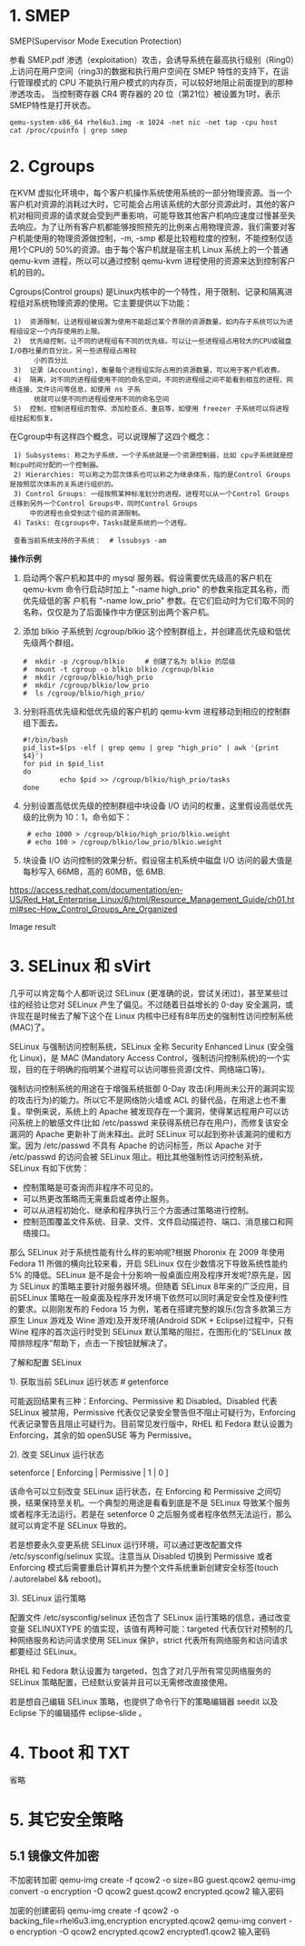 # 1. SMEP #

SMEP(Supervisor Mode Execution Protection)
    
参看 SMEP.pdf
渗透（exploitation）攻击，会诱导系统在最高执行级别（Ring0）上访问在用户空间（ring3)的数据和执行用户空间在 SMEP 特性的支持下，在运行管理模式的 CPU 不能执行用户模式的内存页，可以较好地阻止前面提到的那种渗透攻击。    当控制寄存器 CR4 寄存器的 20 位（第21位）被设置为1时，表示 SMEP特性是打开状态。

    qemu-system-x86_64 rhel6u3.img -m 1024 -net nic -net tap -cpu host
    cat /proc/cpuinfo | grep smep
   
      

# 2. Cgroups #
    
在KVM 虚拟化环境中，每个客户机操作系统使用系统的一部分物理资源。当一个客户机对资源的消耗过大时，它可能会占用该系统的大部分资源此时，其他的客户机对相同资源的请求就会受到严重影响，可能导致其他客户机响应速度过慢甚至失去响应。为了让所有客户机都能够按照预先的比例来占用物理资源，我们需要对客户机能使用的物理资源做控制，-m, -smp 都是比较粗粒度的控制，不能控制仅适用1个CPU的 50%的资源。由于每个客户机就是宿主机 Linux 系统上的一个普通 qemu-kvm 进程，所以可以通过控制 qemu-kvm 进程使用的资源来达到控制客户机的目的。

Cgroups(Control groups) 是Linux内核中的一个特性，用于限制、记录和隔离进程组对系统物理资源的使用。它主要提供以下功能：

     1)  资源限制，让进程组被设置为使用不能超过某个界限的资源数量。如内存子系统可以为进程组设定一个内存使用的上限。
     2)  优先级控制，让不同的进程组有不同的优先级。可以让一些进程组占用较大的CPU或磁盘I/O吞吐量的百分比，另一些进程组占用较
          小的百分比
     3)  记录（Accounting)，衡量每个进程组实际占用的资源数量，可以用于客户机收费。
     4)  隔离，对不同的进程组使用不同的命名空间，不同的进程组之间不能看到相互的进程、网络连接、文件访问等信息，如使用 ns 子系
          统就可以使不同的进程组使用不同的命名空间
     5)  控制，控制进程组的暂停、添加检查点、重启等，如使用 freezer 子系统可以将进程组挂起和恢复。 

在Cgroup中有这样四个概念，可以说理解了这四个概念：

     1) Subsystems: 称之为子系统，一个子系统就是一个资源控制器，比如 cpu子系统就是控制cpu时间分配的一个控制器。
     2) Hierarchies: 可以称之为层次体系也可以称之为继承体系，指的是Control Groups是按照层次体系的关系进行组织的。
     3) Control Groups: 一组按照某种标准划分的进程。进程可以从一个Control Groups迁移到另外一个Control Groups中，同时Control Groups
         中的进程也会受到这个组的资源限制。
     4) Tasks: 在cgroups中，Tasks就是系统的一个进程。

     查看当前系统支持的子系统：	# lssubsys -am

     
**操作示例**

1) 启动两个客户机和其中的 mysql 服务器。假设需要优先级高的客户机在 qemu-kvm 命令行启动时加上 "-name high_prio" 的参数来指定其名称，而优先级低的客
户机有 "-name low_prio" 参数。在它们启动时为它们取不同的名称，仅仅是为了后面操作中方便区别出两个客户机。
     

2) 添加 blkio 子系统到 /cgroup/blkio 这个控制群组上，并创建高优先级和低优先级两个群组。

       #  mkdir -p /cgroup/blkio     # 创建了名为 blkio 的层级
       #  mount -t cgroup -o blkio blkio /cgroup/blkio 
       #  mkdir /cgroup/blkio/high_prio
       #  mkdir /cgroup/blkio/low_prio
       #  ls /cgroup/blkio/high_prio/

3) 分别将高优先级和低优先级的客户机的 qemu-kvm 进程移动到相应的控制群组下面去。

       #!/bin/bash
       pid_list=$(ps -elf | grep qemu | grep "high_prio" | awk '{print $4}')
       for pid in $pid_list
       do
                echo $pid >> /cgroup/blkio/high_prio/tasks
       done

4) 分别设置高低优先级的控制群组中块设备 I/O 访问的权重，这里假设高低优先级的比例为 10：1，命令如下：

        # echo 1000 > /cgroup/blkio/high_prio/blkio.weight
        # echo 100 > /cgroup/blkio/low_prio/blkio.weight

5) 块设备 I/O 访问控制的效果分析。假设宿主机系统中磁盘 I/O 访问的最大值是每秒写入 66MB，高的 60MB，低 6MB.
       
https://access.redhat.com/documentation/en-US/Red_Hat_Enterprise_Linux/6/html/Resource_Management_Guide/ch01.html#sec-How_Control_Groups_Are_Organized

Image result


# 3. SELinux 和 sVirt #
     
几乎可以肯定每个人都听说过 SELinux (更准确的说，尝试关闭过)，甚至某些过往的经验让您对 SELinux 产生了偏见。不过随着日益增长的 0-day 安全漏洞，或许现在是时候去了解下这个在 Linux 内核中已经有8年历史的强制性访问控制系统(MAC)了。

SELinux 与强制访问控制系统，SELinux 全称 Security Enhanced Linux (安全强化 Linux)，是 MAC (Mandatory Access Control，强制访问控制系统)的一个实现，目的在于明确的指明某个进程可以访问哪些资源(文件、网络端口等)。

强制访问控制系统的用途在于增强系统抵御 0-Day 攻击(利用尚未公开的漏洞实现的攻击行为)的能力。所以它不是网络防火墙或 ACL 的替代品，在用途上也不重复。举例来说，系统上的 Apache 被发现存在一个漏洞，使得某远程用户可以访问系统上的敏感文件(比如 /etc/passwd 来获得系统已存在用户)，而修复该安全漏洞的 Apache 更新补丁尚未释出。此时 SELinux 可以起到弥补该漏洞的缓和方案。因为 /etc/passwd 不具有 Apache 的访问标签，所以 Apache 对于 /etc/passwd 的访问会被 SELinux 阻止。相比其他强制性访问控制系统，SELinux 有如下优势：

- 控制策略是可查询而非程序不可见的。
- 可以热更改策略而无需重启或者停止服务。
- 可以从进程初始化、继承和程序执行三个方面通过策略进行控制。
- 控制范围覆盖文件系统、目录、文件、文件启动描述符、端口、消息接口和网络接口。

那么 SELinux 对于系统性能有什么样的影响呢?根据 Phoronix 在 2009 年使用 Fedora 11 所做的横向比较来看，开启 SELinux 仅在少数情况下导致系统性能约 5% 的降低。SELinux 是不是会十分影响一般桌面应用及程序开发呢?原先是，因为 SELinux 的策略主要针对服务器环境。但随着 SELinux 8年来的广泛应用，目前SELinux 策略在一般桌面及程序开发环境下依然可以同时满足安全性及便利性的要求。以刚刚发布的 Fedora 15 为例，笔者在搭建完整的娱乐(包含多款第三方原生 Linux 游戏及 Wine 游戏)及开发环境(Android SDK + Eclipse)过程中，只有 Wine 程序的首次运行时受到 SELinux 默认策略的阻拦，在图形化的“SELinux 故障排除程序”帮助下，点击一下按钮就解决了。

了解和配置 SELinux

1). 获取当前 SELinux 运行状态
        # getenforce
       
可能返回结果有三种：Enforcing、Permissive 和 Disabled。Disabled 代表 SELinux 被禁用，Permissive 代表仅记录安全警告但不阻止可疑行为，Enforcing 代表记录警告且阻止可疑行为。目前常见发行版中，RHEL 和 Fedora 默认设置为 Enforcing，其余的如 openSUSE 等为 Permissive。
     
2). 改变 SELinux 运行状态
         
setenforce [ Enforcing | Permissive | 1 | 0 ]
         
该命令可以立刻改变 SELinux 运行状态，在 Enforcing 和 Permissive 之间切换，结果保持至关机。一个典型的用途是看看到底是不是 SELinux 导致某个服务或者程序无法运行。若是在 setenforce 0 之后服务或者程序依然无法运行，那么就可以肯定不是 SELinux 导致的。
          
若是想要永久变更系统 SELinux 运行环境，可以通过更改配置文件 /etc/sysconfig/selinux 实现。注意当从 Disabled 切换到 Permissive 或者 Enforcing 模式后需要重启计算机并为整个文件系统重新创建安全标签(touch /.autorelabel && reboot)。

3). SELinux 运行策略
         
配置文件 /etc/sysconfig/selinux 还包含了 SELinux 运行策略的信息，通过改变变量 SELINUXTYPE 的值实现，该值有两种可能：targeted 代表仅针对预制的几种网络服务和访问请求使用 SELinux 保护，strict 代表所有网络服务和访问请求都要经过 SELinux。
         
RHEL 和 Fedora 默认设置为 targeted，包含了对几乎所有常见网络服务的 SELinux 策略配置，已经默认安装并且可以无需修改直接使用。
         
若是想自己编辑 SELinux 策略，也提供了命令行下的策略编辑器 seedit 以及 Eclipse 下的编辑插件 eclipse-slide 。

# 4. Tboot 和 TXT #
    
省略

# 5. 其它安全策略 #
## 5.1 镜像文件加密 ##

不加密转加密
      qemu-img create -f qcow2 -o size=8G guest.qcow2
      qemu-img convert -o encryption -O qcow2  guest.qcow2 encrypted.qcow2 输入密码

加密的创建密码
      qemu-img create -f qcow2 -o backing_file=rhel6u3.img,encryption encrypted.qcow2
      qemu-img convert -o encryption -O qcow2 encrypted.qcow2  encrypted1.qcow2 输入密码